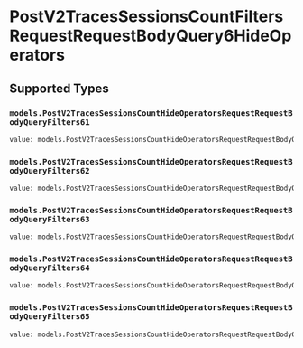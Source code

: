 # PostV2TracesSessionsCountFiltersRequestRequestBodyQuery6HideOperators


## Supported Types

### `models.PostV2TracesSessionsCountHideOperatorsRequestRequestBodyQueryFilters61`

```python
value: models.PostV2TracesSessionsCountHideOperatorsRequestRequestBodyQueryFilters61 = /* values here */
```

### `models.PostV2TracesSessionsCountHideOperatorsRequestRequestBodyQueryFilters62`

```python
value: models.PostV2TracesSessionsCountHideOperatorsRequestRequestBodyQueryFilters62 = /* values here */
```

### `models.PostV2TracesSessionsCountHideOperatorsRequestRequestBodyQueryFilters63`

```python
value: models.PostV2TracesSessionsCountHideOperatorsRequestRequestBodyQueryFilters63 = /* values here */
```

### `models.PostV2TracesSessionsCountHideOperatorsRequestRequestBodyQueryFilters64`

```python
value: models.PostV2TracesSessionsCountHideOperatorsRequestRequestBodyQueryFilters64 = /* values here */
```

### `models.PostV2TracesSessionsCountHideOperatorsRequestRequestBodyQueryFilters65`

```python
value: models.PostV2TracesSessionsCountHideOperatorsRequestRequestBodyQueryFilters65 = /* values here */
```

